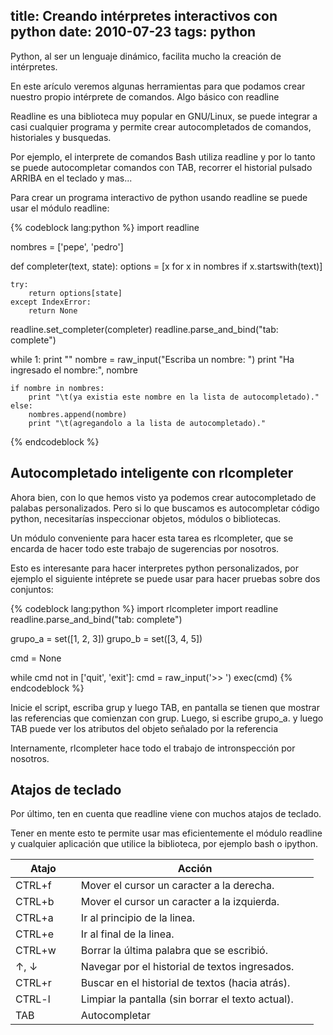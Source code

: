 title: Creando intérpretes interactivos con python
date: 2010-07-23
tags: python
---

Python, al ser un lenguaje dinámico, facilita mucho la creación de intérpretes.

En este arículo veremos algunas herramientas para que podamos crear nuestro propio intérprete de comandos.
Algo básico con readline

Readline es una biblioteca muy popular en GNU/Linux, se puede integrar a casi cualquier programa y permite crear autocompletados de comandos, historiales y busquedas.

Por ejemplo, el interprete de comandos Bash utiliza readline y por lo tanto se puede autocompletar comandos con TAB, recorrer el historial pulsado ARRIBA en el teclado y mas...

Para crear un programa interactivo de python usando readline se puede usar el módulo readline:


{% codeblock lang:python %}
import readline

nombres = ['pepe', 'pedro']

def completer(text, state):
    options = [x for x in nombres if x.startswith(text)]

    try:
        return options[state]
    except IndexError:
        return None

readline.set_completer(completer)
readline.parse_and_bind("tab: complete")

while 1:
    print ""
    nombre = raw_input("Escriba un nombre: ")
    print "Ha ingresado el nombre:", nombre

    if nombre in nombres:
        print "\t(ya existia este nombre en la lista de autocompletado)."
    else:
        nombres.append(nombre)
        print "\t(agregandolo a la lista de autocompletado)."
{% endcodeblock %}


## Autocompletado inteligente con rlcompleter

Ahora bien, con lo que hemos visto ya podemos crear autocompletado de palabas personalizados. Pero si lo que buscamos es autocompletar código python, necesitarías inspeccionar objetos, módulos o bibliotecas.

Un módulo conveniente para hacer esta tarea es rlcompleter, que se encarda de hacer todo este trabajo de sugerencias por nosotros.

Esto es interesante para hacer interpretes python personalizados, por ejemplo el siguiente intéprete se puede usar para hacer pruebas sobre dos conjuntos:

{% codeblock lang:python %}
import rlcompleter
import readline
readline.parse_and_bind("tab: complete")

grupo_a = set([1, 2, 3])
grupo_b = set([3, 4, 5])

cmd = None

while cmd not in ['quit', 'exit']:
    cmd = raw_input('>> ')
    exec(cmd)
{% endcodeblock %}

Inicie el script, escriba grup y luego TAB, en pantalla se tienen que mostrar las referencias que comienzan con grup. Luego, si escribe grupo_a. y luego TAB puede ver los atributos del objeto señalado por la referencia

Internamente, rlcompleter hace todo el trabajo de intronspección por nosotros.


## Atajos de teclado

Por último, ten en cuenta que readline viene con muchos atajos de teclado.

Tener en mente esto te permite usar mas eficientemente el módulo readline y cualquier aplicación que utilice la biblioteca, por ejemplo bash o ipython.


<style>
table td {
    padding-right: 2em;
}
</style>


Atajo 	          | Acción
----------------- |------------------------------------------
CTRL+f 	          | Mover el cursor un caracter a la derecha.
CTRL+b 	          | Mover el cursor un caracter a la izquierda.
CTRL+a            | Ir al principio de la linea.
CTRL+e            | Ir al final de la linea.
CTRL+w            | Borrar la última palabra que se escribió.
↑, ↓         	  | Navegar por el historial de textos ingresados.
CTRL+r            | Buscar en el historial de textos (hacia atrás).
CTRL-l            | Limpiar la pantalla (sin borrar el texto actual).
TAB 	          | Autocompletar
